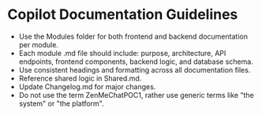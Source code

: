 # Copilot Documentation Guidelines

- Use the Modules folder for both frontend and backend documentation per module.
- Each module .md file should include: purpose, architecture, API endpoints, frontend components, backend logic, and database schema.
- Use consistent headings and formatting across all documentation files.
- Reference shared logic in Shared.md.
- Update Changelog.md for major changes.
- Do not use the term ZenMeChatPOC1, rather use generic terms like "the system" or "the platform".
